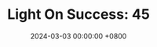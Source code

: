 ---
title: "Light On Success: 45"
date: 2024-03-03 00:00:00 +0800
categories: [Blogging]
tag: [Blogging]
image: https://pbs.twimg.com/media/GHCpueFXYAAI-Zi?format=jpg&name=large
---